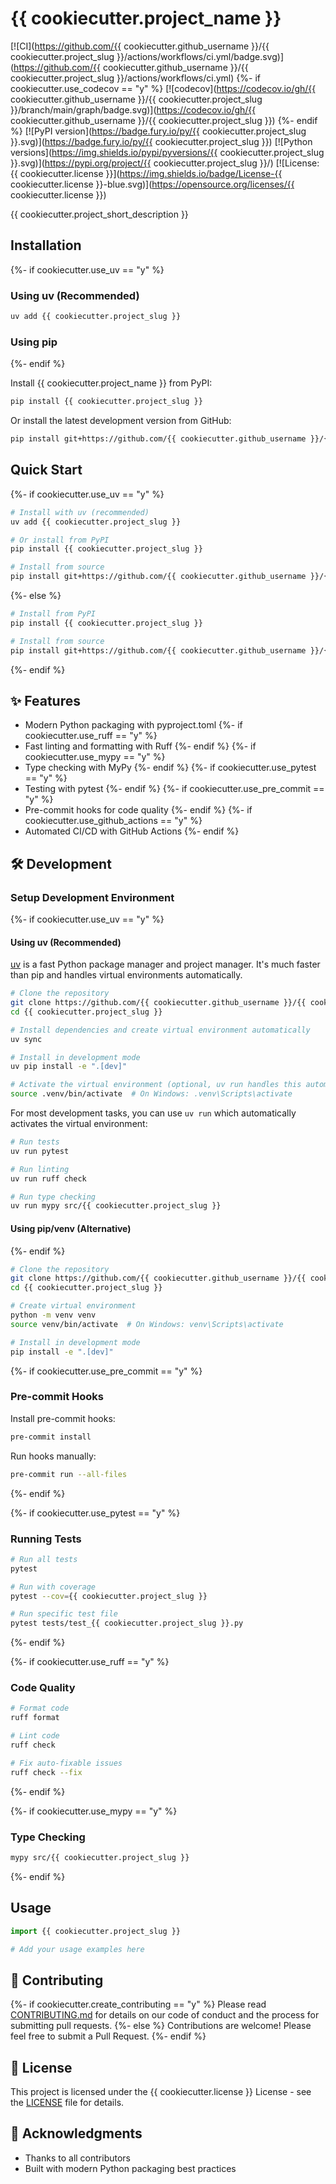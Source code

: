 # {{ cookiecutter.project_name }}

[![CI](https://github.com/{{ cookiecutter.github_username }}/{{ cookiecutter.project_slug }}/actions/workflows/ci.yml/badge.svg)](https://github.com/{{ cookiecutter.github_username }}/{{ cookiecutter.project_slug }}/actions/workflows/ci.yml)
{%- if cookiecutter.use_codecov == "y" %}
[![codecov](https://codecov.io/gh/{{ cookiecutter.github_username }}/{{ cookiecutter.project_slug }}/branch/main/graph/badge.svg)](https://codecov.io/gh/{{ cookiecutter.github_username }}/{{ cookiecutter.project_slug }})
{%- endif %}
[![PyPI version](https://badge.fury.io/py/{{ cookiecutter.project_slug }}.svg)](https://badge.fury.io/py/{{ cookiecutter.project_slug }})
[![Python versions](https://img.shields.io/pypi/pyversions/{{ cookiecutter.project_slug }}.svg)](https://pypi.org/project/{{ cookiecutter.project_slug }}/)
[![License: {{ cookiecutter.license }}](https://img.shields.io/badge/License-{{ cookiecutter.license }}-blue.svg)](https://opensource.org/licenses/{{ cookiecutter.license }})

{{ cookiecutter.project_short_description }}

## Installation

{%- if cookiecutter.use_uv == "y" %}

### Using uv (Recommended)

```bash
uv add {{ cookiecutter.project_slug }}
```

### Using pip

{%- endif %}

Install {{ cookiecutter.project_name }} from PyPI:

```bash
pip install {{ cookiecutter.project_slug }}
```

Or install the latest development version from GitHub:

```bash
pip install git+https://github.com/{{ cookiecutter.github_username }}/{{ cookiecutter.project_slug }}.git
```

## Quick Start

{%- if cookiecutter.use_uv == "y" %}

```bash
# Install with uv (recommended)
uv add {{ cookiecutter.project_slug }}

# Or install from PyPI
pip install {{ cookiecutter.project_slug }}

# Install from source
pip install git+https://github.com/{{ cookiecutter.github_username }}/{{ cookiecutter.project_slug }}.git
```

{%- else %}

```bash
# Install from PyPI
pip install {{ cookiecutter.project_slug }}

# Install from source
pip install git+https://github.com/{{ cookiecutter.github_username }}/{{ cookiecutter.project_slug }}.git
```

{%- endif %}

## ✨ Features

- Modern Python packaging with pyproject.toml
{%- if cookiecutter.use_ruff == "y" %}
- Fast linting and formatting with Ruff
{%- endif %}
{%- if cookiecutter.use_mypy == "y" %}
- Type checking with MyPy
{%- endif %}
{%- if cookiecutter.use_pytest == "y" %}
- Testing with pytest
{%- endif %}
{%- if cookiecutter.use_pre_commit == "y" %}
- Pre-commit hooks for code quality
{%- endif %}
{%- if cookiecutter.use_github_actions == "y" %}
- Automated CI/CD with GitHub Actions
{%- endif %}

## 🛠️ Development

### Setup Development Environment

{%- if cookiecutter.use_uv == "y" %}

#### Using uv (Recommended)

[uv](https://docs.astral.sh/uv/) is a fast Python package manager and project manager. It's much faster than pip and handles virtual environments automatically.

```bash
# Clone the repository
git clone https://github.com/{{ cookiecutter.github_username }}/{{ cookiecutter.project_slug }}.git
cd {{ cookiecutter.project_slug }}

# Install dependencies and create virtual environment automatically
uv sync

# Install in development mode
uv pip install -e ".[dev]"

# Activate the virtual environment (optional, uv run handles this automatically)
source .venv/bin/activate  # On Windows: .venv\Scripts\activate
```

For most development tasks, you can use `uv run` which automatically activates the virtual environment:

```bash
# Run tests
uv run pytest

# Run linting
uv run ruff check

# Run type checking
uv run mypy src/{{ cookiecutter.project_slug }}
```

#### Using pip/venv (Alternative)

{%- endif %}

```bash
# Clone the repository
git clone https://github.com/{{ cookiecutter.github_username }}/{{ cookiecutter.project_slug }}.git
cd {{ cookiecutter.project_slug }}

# Create virtual environment
python -m venv venv
source venv/bin/activate  # On Windows: venv\Scripts\activate

# Install in development mode
pip install -e ".[dev]"
```

{%- if cookiecutter.use_pre_commit == "y" %}

### Pre-commit Hooks

Install pre-commit hooks:

```bash
pre-commit install
```

Run hooks manually:

```bash
pre-commit run --all-files
```
{%- endif %}

{%- if cookiecutter.use_pytest == "y" %}

### Running Tests

```bash
# Run all tests
pytest

# Run with coverage
pytest --cov={{ cookiecutter.project_slug }}

# Run specific test file
pytest tests/test_{{ cookiecutter.project_slug }}.py
```
{%- endif %}

{%- if cookiecutter.use_ruff == "y" %}

### Code Quality

```bash
# Format code
ruff format

# Lint code
ruff check

# Fix auto-fixable issues
ruff check --fix
```
{%- endif %}

{%- if cookiecutter.use_mypy == "y" %}

### Type Checking

```bash
mypy src/{{ cookiecutter.project_slug }}
```
{%- endif %}

## Usage

```python
import {{ cookiecutter.project_slug }}

# Add your usage examples here
```

## 🤝 Contributing

{%- if cookiecutter.create_contributing == "y" %}
Please read [CONTRIBUTING.md](CONTRIBUTING.md) for details on our code of conduct and the process for submitting pull requests.
{%- else %}
Contributions are welcome! Please feel free to submit a Pull Request.
{%- endif %}

## 📝 License

This project is licensed under the {{ cookiecutter.license }} License - see the [LICENSE](LICENSE) file for details.

## 🙏 Acknowledgments

- Thanks to all contributors
- Built with modern Python packaging best practices
